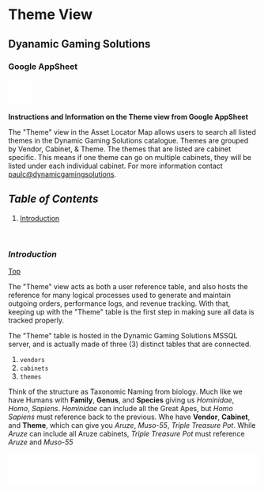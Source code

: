 # Theme View
## Dyanamic Gaming Solutions
### Google AppSheet

<img src="https://github.com/dynamicgamingsolutions/theme_name_repository/blob/main/src/img/floppy.png" width="50" height="50" alt="floppy disk"/>

**Instructions and Information on the Theme view from Google AppSheet**

The "Theme" view in the Asset Locator Map allows users to search all listed themes in the Dynamic Gaming Solutions catalogue. Themes are grouped by Vendor, Cabinet, & Theme. The themes that are listed are cabinet specific. This means if one theme can go on multiple cabinets, they will be listed under each individual cabinet. For more information contact <paulc@dynamicgamingsolutions>.

## *<a>Table of Contents</a>* 
1. [Introduction](#introduction)


</br>



### *<a name="toc">Introduction</a>* 
[Top](#table-of-contents)

The "Theme" view acts as both a user reference table, and also hosts the reference for many logical processes used to generate and maintain outgoing orders, performance logs, and revenue tracking. With that, keeping up with the "Theme" table is the first step in making sure all data is tracked properly. 

The "Theme" table is hosted in the Dynamic Gaming Solutions MSSQL server, and is actually made of three (3) distinct tables that are connected. 
1. `vendors`
2. `cabinets`
3. `themes`

Think of the structure as Taxonomic Naming from biology. Much like we have Humans with **Family**, **Genus**, and **Species** giving us *Hominidae*, *Homo*, *Sapiens*. *Hominidae* can include all the Great Apes, but *Homo Sapiens* must reference back to the previous. Whe have **Vendor**, **Cabinet**, and **Theme**, which can give you *Aruze*, *Muso-55*, *Triple Treasure Pot*. While *Aruze* can include all Aruze cabinets, *Triple Treasure Pot* must reference *Aruze* and *Muso-55*

<img src="https://github.com/dynamicgamingsolutions/theme_name_repository/blob/main/src/img/reference.png" alt="table_reference"/>
